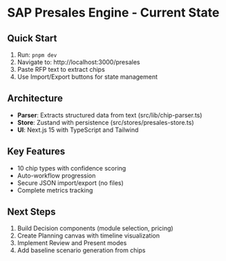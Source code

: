 # SAP Presales Engine - Current State

## Quick Start

1. Run: `pnpm dev`
2. Navigate to: http://localhost:3000/presales
3. Paste RFP text to extract chips
4. Use Import/Export buttons for state management

## Architecture

- **Parser**: Extracts structured data from text (src/lib/chip-parser.ts)
- **Store**: Zustand with persistence (src/stores/presales-store.ts)
- **UI**: Next.js 15 with TypeScript and Tailwind

## Key Features

- 10 chip types with confidence scoring
- Auto-workflow progression
- Secure JSON import/export (no files)
- Complete metrics tracking

## Next Steps

1. Build Decision components (module selection, pricing)
2. Create Planning canvas with timeline visualization
3. Implement Review and Present modes
4. Add baseline scenario generation from chips
